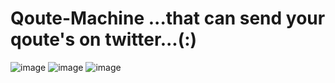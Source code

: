 # Qoute-Machine ...that can send your qoute's on twitter...(:)
![image](https://github.com/Deepakrocknow/Qoute-Machine/assets/130336302/10ef5380-d40c-4309-bcda-2a45577a520f)
![image](https://github.com/Deepakrocknow/Qoute-Machine/assets/130336302/882e568d-b2b3-4dcd-bb55-fd6041c6b940)
![image](https://github.com/Deepakrocknow/Qoute-Machine/assets/130336302/25bc812d-87e6-4343-a026-dc60b8724d94)

